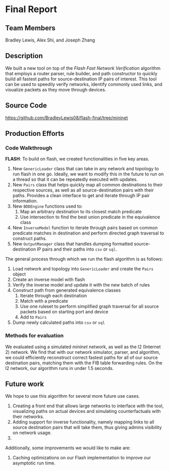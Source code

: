 # Final Report

## Team Members

Bradley Lewis, Alex Shi, and Joseph Zhang

## Description

We built a new tool on top of the *Flash Fast Network Verification* algorithm that employs a router parser, rule builder, and path constructor to quickly build all fastest paths for source-destination IP pairs of interest. This tool can be used to speedily verify networks, identify commonly used links, and visualize packets as they move through devices.

## Source Code

https://github.com/BradleyLewis08/flash-final/tree/mininet

## Production Efforts

### Code Walkthrough

**FLASH**: To build on flash, we created functionalities in five key areas.

1. New `GenericLoader` class that can take in any network and topology to run flash in one go. Ideally, we want to modify this in the future to run on a thread so that it can be repeatedly executed with updates.
2. New `Pairs` class that helps quickly map all common destinations to their respective sources, as well as all source-destination pairs with their paths. Provides a clean interface to get and iterate through IP pair information.
3. New `BDDEngine` functions used to:
    1. Map an arbitrary destination to its closest match predicate
    2. Use intersection to find the best union predicate in the equivalence class
4. New `InverseModel` function to iterate through pairs based on common predicate matches in destination and perform directed graph traversal to construct paths.
5. New `OutputManager` class that handles dumping formatted source-destination IP pairs and their paths into `csv` or `sql`.

The general process through which we run the flash algorithm is as follows:

1. Load network and topology into `GenericLoader` and create the `Pairs` object
2. Create an inverse model with flash
3. Verify the inverse model and update it with the new batch of rules
4. Construct path from generated equivalence classes
    1. Iterate through each destination
    2. Match with a predicate
    3. Use one ruleset to perform simplified graph traversal for all source packets based on starting port and device
    4. Add to `Pairs`
5. Dump newly calculated paths into `csv` or `sql`

### Methods for evaluation

We evaluated using a simulated *mininet* network, as well as the I2 (Internet 2) network. We find that with our network simulator, parser, and algorithm, we could efficiently reconstruct correct fastest paths for all of our source destination pairs, matching them with the FIB table forwarding rules. On the I2 network, our algorithm runs in under 1.5 seconds.

## Future work

We hope to use this algorithm for several more future use cases.

1. Creating a front end that allows large networks to interface with the tool, visualizing paths on actual devices and simulating counterfactuals with their networks.
2. Adding support for inverse functionality, namely mapping links to all source destination pairs that will take them, thus giving admins visibility on network usage.
3. 

Additionally, some improvements we would like to make are:

1. Caching optimizations on our Flash implementation to improve our asymptotic run time.